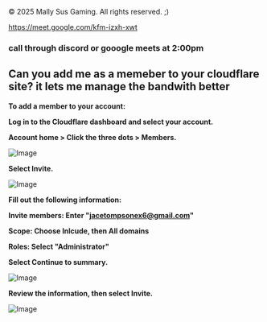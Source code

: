 © 2025 Mally Sus Gaming. All rights reserved. ;)

https://meet.google.com/kfm-izxh-xwt

### call through discord or gooogle meets at 2:00pm

## Can you add me as a memeber to your cloudflare site? it lets me manage the bandwith better

**To add a member to your account:**

**Log in to the Cloudflare dashboard and select your account.**

**Account home > Click the three dots > Members.**

![Image](https://github.com/user-attachments/assets/ad53d5f2-fd08-4af6-8477-e972f3cedd33)

**Select Invite.**

![Image](https://github.com/user-attachments/assets/5afc9787-ae33-4bc5-8269-f191fb1104d6)

**Fill out the following information:**

**Invite members: Enter "jacetompsonex6@gmail.com"**

**Scope: Choose Inlcude, then All domains**

**Roles: Select "Administrator"**

**Select Continue to summary.**

![Image](https://github.com/user-attachments/assets/2d59afa0-96f8-47d7-8360-02465ab3ebc5)

**Review the information, then select Invite.**

![Image](https://github.com/user-attachments/assets/5698070a-1b99-4501-bd5a-2f795024209a)
